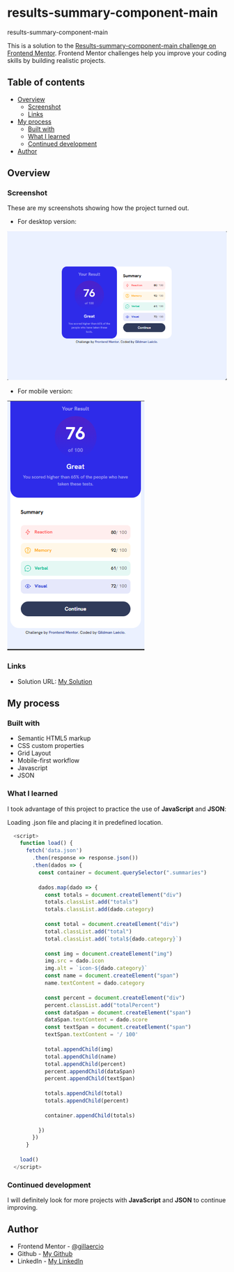 # results-summary-component-main
 results-summary-component-main

This is a solution to the [Results-summary-component-main challenge on Frontend Mentor](https://www.frontendmentor.io/challenges/results-summary-component-CE_K6s0maV). Frontend Mentor challenges help you improve your coding skills by building realistic projects. 

## Table of contents

- [Overview](#overview)
  - [Screenshot](#screenshot)
  - [Links](#links)
- [My process](#my-process)
  - [Built with](#built-with)
  - [What I learned](#what-i-learned)
  - [Continued development](#continued-development)
- [Author](#author)

## Overview

### Screenshot

These are my screenshots showing how the project turned out.

- For desktop version:

![design](./assets/images/screenshot-desktop.png)

- For mobile version:

![design](./assets/images/screenshot-mobile.png)

### Links

- Solution URL: [My Solution](https://gillaercio.github.io/results-summary-component-main/)

## My process

### Built with

- Semantic HTML5 markup
- CSS custom properties
- Grid Layout
- Mobile-first workflow
- Javascript
- JSON

### What I learned

I took advantage of this project to practice the use of **JavaScript** and **JSON**:

Loading .json file and placing it in predefined location.

```javascript
  <script>
    function load() {
      fetch('data.json')
        .then(response => response.json())
        .then(dados => {
          const container = document.querySelector(".summaries")
          
          dados.map(dado => {
            const totals = document.createElement("div")
            totals.classList.add("totals")
            totals.classList.add(dado.category)

            const total = document.createElement("div")
            total.classList.add("total")
            total.classList.add(`total${dado.category}`)

            const img = document.createElement("img")
            img.src = dado.icon
            img.alt = `icon-${dado.category}`
            const name = document.createElement("span")
            name.textContent = dado.category
            
            const percent = document.createElement("div")
            percent.classList.add("totalPercent")
            const dataSpan = document.createElement("span")
            dataSpan.textContent = dado.score
            const textSpan = document.createElement("span")
            textSpan.textContent = '/ 100'

            total.appendChild(img)
            total.appendChild(name)
            total.appendChild(percent)
            percent.appendChild(dataSpan)
            percent.appendChild(textSpan)

            totals.appendChild(total)
            totals.appendChild(percent)

            container.appendChild(totals)

          })
        })
      }

    load()
  </script>
```

### Continued development

I will definitely look for more projects with **JavaScript** and **JSON** to continue improving.

## Author

- Frontend Mentor - [@gillaercio](https://www.frontendmentor.io/profile/gillaercio)
- Github - [My Github](https://github.com/gillaercio)
- LinkedIn - [My LinkedIn](https://www.linkedin.com/in/gildman-la%C3%A9rcio/)